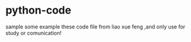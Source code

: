# python-code
sample some example
these code file from liao xue feng ,and only use for study or comunication! 
